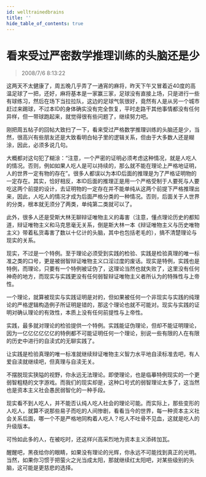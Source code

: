 ```yaml
---
id: welltrainedbrains 
title: ''
hide_table_of_contents: true
---
```


# 看来受过严密数学推理训练的头脑还是少

> 2008/7/6 8:13:22

<div style={{color: '#FF0000', fontWeight: 'bold', fontSize: '18px'}}>

这两天不太健康了，周五晚几乎弄了一通宵的麻将，昨天下午又冒着近40度的高温足球了一把，还好，麻将基本是一家赢三家，足球没有直接上场，只是进行一些有球练习，然后在场下当拉拉队，这边的足球气氛很好，竟然有人是从另一个城市赶过来踢球，不过本ID的身体确实没有完全恢复，平时走路干其他事情都没有任何异样，但一带球跑起来，就觉得很有些问题了，继续努力吧。

 

刚把周五帖子的回帖大致扫了一下，看来受过严格数学推理训练的头脑还是少，当然，很高兴有些朋友还是大致看明白帖子里的逻辑关系，但由于大多数人还是糊涂，因此，必须多说几句。

 

大概都对这句犯了糊涂：“注意，一个严密的证明必须考虑这种情况，就是人吃人的情况。否则，例如如果人吃人是可以持续的，那么就不能在理论上严格地证明，人的世界一定有物的存在”。很多人都误以为本ID后面的推理是为了严格证明物的一定存在。其实，恰好相反，本ID后面的推理正是用一个严格受制于人要死与人要吃这两个前提的设计，去证明物的一定存在并不能单纯从这两个前提下严格推理出来，因此，人吃人的情况才成为后面严格分类的一种情况。否则，后面关于人世界的分类，根本就无须分了两类，单纯第二类就可以了。

 

此外，很多人还是受斯大林无聊辩证唯物主义的毒害（注意，懂点理论历史的都知道，辩证唯物主义和马克思毫无关系，倒是斯大林一本《辩证唯物主义与历史唯物主义》带着私货毒害了数以十亿计的头脑，其中也包括老毛的），搞不清楚理论与现实的关系。

 

现实，不过是一个特例。至于理论必须受到实践的检验、实践是检验真理的唯一标准之类的口号，更是被弱智辩证唯物主义口淫过度的废话。现实是特例，实践也是特例，而理论，只要有一个特例被证伪了，这理论当然也就失败了，这里没有任何神奇的地方，而现实与实践更没有任何弱智辩证唯物主义者所认为的特殊性与上帝性。

 

一个理论，就算被现实与实践证明是对的，但如果被任何一个非现实与实践的纯理论的严格逻辑构造例子所证明是错的，那这个理论也就不可能对。现实与实践的证明对确认理论的有效性，本质上没有任何前提性与上帝性。

 

实践，最多就对理论的检验提供一个特例。实践能证伪理论，但却不能证明理论，因为一亿亿亿亿亿亿的特例都不可能证明任何一个理论，别说一些有限的人在有限的历史中进行的自渎式的无聊实践了。

 

让实践是检验真理的唯一标准就继续辩证唯物主义智力水平地自渎标准去吧，有人爱自渎就继续吧，但真理与自渎无关。

 

不摆脱现实狭隘的视野，你永远无法理论。即使理论，也是临摹特例现实的一个更弱智粗糙的文字游戏。而我们的现实却是，这种口号式的弱智理论太多了，这当然也是资本主义社会愚民弱智化的一种手段。

 

现实看不到人吃人，并不能否认纯人吃人社会的理论可能。而实际上，那些变形的人吃人，就算不说那些易子而吃的人间惨剧，看看当今的世界，每一种资本主义社会关系后面，哪一个不是严格地同构着人吃人？吃人不吐骨不见血，这就是吃人的升级版本。

 

可怜如此多的人，在被吃时，还这样兴高采烈地为资本主义添砖加瓦。

 

醒醒吧，黑夜给你的眼睛，如果没有理论的光辉，你永远不可能找到真正的光明。当然，如果你习惯于把萤火之光当成太阳，那就继续红太阳吧，对某些级别的头脑，这可能是更慈悲的选择。

</div>